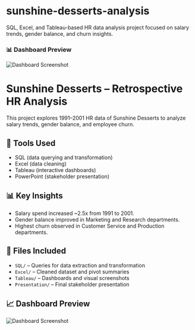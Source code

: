 # sunshine-desserts-analysis
SQL, Excel, and Tableau-based HR data analysis project focused on salary trends, gender balance, and churn insights.

### 📊 Dashboard Preview

![Dashboard Screenshot](./Tableau/dashboard_screenshot.png)




# Sunshine Desserts – Retrospective HR Analysis

This project explores 1991–2001 HR data of Sunshine Desserts to analyze salary trends, gender balance, and employee churn.

## 🔧 Tools Used
- SQL (data querying and transformation)
- Excel (data cleaning)
- Tableau (interactive dashboards)
- PowerPoint (stakeholder presentation)

## 📊 Key Insights
- Salary spend increased ~2.5x from 1991 to 2001.
- Gender balance improved in Marketing and Research departments.
- Highest churn observed in Customer Service and Production departments.

## 📂 Files Included
- `SQL/` – Queries for data extraction and transformation
- `Excel/` – Cleaned dataset and pivot summaries
- `Tableau/` – Dashboards and visual screenshots
- `Presentation/` – Final stakeholder presentation

## 📈 Dashboard Preview
![Dashboard Screenshot](Tableau/dashboard_screenshot.png)

